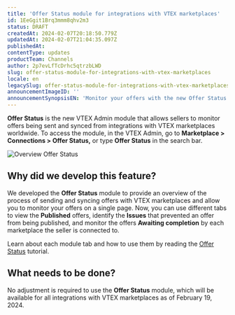 ```yaml
---
title: 'Offer Status module for integrations with VTEX marketplaces'
id: 1EeGgit1Brq3mmm8qhv2m3
status: DRAFT
createdAt: 2024-02-07T20:18:50.779Z
updatedAt: 2024-02-07T21:04:35.097Z
publishedAt: 
contentType: updates
productTeam: Channels
author: 2p7evLfTcDrhc5qtrzbLWD
slug: offer-status-module-for-integrations-with-vtex-marketplaces
locale: en
legacySlug: offer-status-module-for-integrations-with-vtex-marketplaces
announcementImageID: ''
announcementSynopsisEN: 'Monitor your offers with the new Offer Status module'
---
```


__Offer Status__ is the new VTEX Admin module that allows sellers to monitor offers being sent and synced from integrations with VTEX marketplaces worldwide. To access the module, in the VTEX Admin, go to __Marketplace > Connections > Offer Status,__ or type __Offer Status__ in the search bar.

![Overview Offer Status](//images.ctfassets.net/alneenqid6w5/5xsOfb9yELGwATNWgsaO9g/927cf94777a1b8197c80f065c51bd74a/-Reduzido-_EN-OfferStatus-GIF.gif)

## Why did we develop this feature?

We developed the __Offer Status__ module to provide an overview of the process of sending and syncing offers with VTEX marketplaces and allow you to monitor your offers on a single page. Now, you can use different tabs to view the __Published__ offers, identify the __Issues__ that prevented an offer from being published, and monitor the offers __Awaiting completion__ by each marketplace the seller is connected to.

Learn about each module tab and how to use them by reading the [Offer Status](https://help.vtex.com/pt/tutorial/status-de-anuncios-beta--2OE87wU26F7lApl99OdwvJ) tutorial.

## What needs to be done?

No adjustment is required to use the __Offer Status__ module, which will be available for all integrations with VTEX marketplaces as of February 19, 2024.
